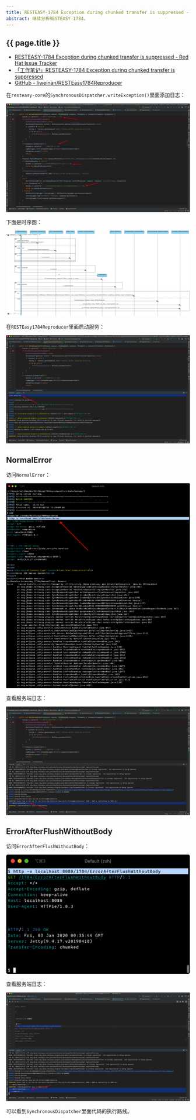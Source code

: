 ```yaml
---
title: RESTEASY-1784 Exception during chunked transfer is suppressed - 工作笔记（2）
abstract: 继续分析RESTEASY-1784。
---
```

## {{ page.title }}

* [RESTEASY-1784 Exception during chunked transfer is suppressed - Red Hat Issue Tracker](https://issues.redhat.com/browse/RESTEASY-1784)
* [「工作笔记」RESTEASY-1784 Exception during chunked transfer is suppressed](http://weinan.io/2019/12/20/resteasy.html)
* [GitHub - liweinan/RESTEasy1784Reproducer](https://github.com/liweinan/RESTEasy1784Reproducer)

在`resteasy-core`的`SynchronousDispatcher.writeException()`里面添加日志：

![](https://raw.githubusercontent.com/liweinan/blogpic2020_i/master/jan03/F9966896-366C-4EF8-A2BC-AB26C72386A3.png)

下面是时序图：

![](https://raw.githubusercontent.com/liweinan/blogpic2020_i/master/jan03/Untitled.jpg)

在`RESTEasy1784Reproducer`里面启动服务：

![](https://raw.githubusercontent.com/liweinan/blogpic2020_i/master/jan03/04BF8E44-BD0E-45F1-861F-DCB86DF71B02.png)

## NormalError

访问`NormalError`：

![](https://raw.githubusercontent.com/liweinan/blogpic2020_i/master/jan03/AEE64494-99F1-4207-9367-7C2DF872F710.png)

查看服务端日志：

![](https://raw.githubusercontent.com/liweinan/blogpic2020_i/master/jan03/35A2E84C-3534-4762-B5E5-448986823909.png)

## ErrorAfterFlushWithoutBody

访问`ErrorAfterFlushWithoutBody`：

![](https://raw.githubusercontent.com/liweinan/blogpic2020_i/master/jan03/1533C5D9-DA35-44C7-AEB0-E2A5D63F41CF.png)

查看服务端日志：

![](https://raw.githubusercontent.com/liweinan/blogpic2020_i/master/jan03/8C81C12D-0549-4C52-8010-7041FF295F54.png)

可以看到`SynchronousDispatcher`里面代码的执行路线。

